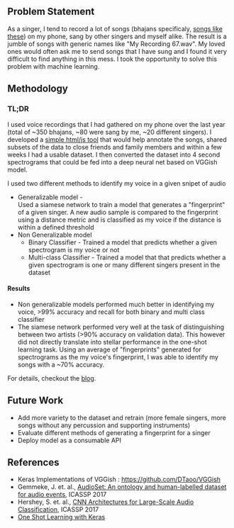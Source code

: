 ## Problem Statement
As a singer, I tend to record a lot of songs (bhajans specificaly, [songs like these](https://www.youtube.com/watch?v=0w6xY3CN-j8)) on my phone, sang by other singers and myself alike. The result is a jumble of songs with generic names like "My Recording 67.wav". My loved ones would often ask me to send songs that I have sung and I found it very difficult to find anything in this mess. 
I took the opportunity to solve this problem with machine learning. 

## Methodology

### TL;DR
I used voice recordings that I had gathered on my phone over the last year (total of ~350 bhajans, ~80 were sang by me, ~20 different singers). I developed a [simple html/js tool](https://github.com/avi-narayanan/singer-identifier/tree/master/Song%20Annotator) that would help annotate the songs, shared subsets of the data to close friends and family members and within a few weeks I had a usable dataset. I then converted the dataset into 4 second spectrograms that could be fed into a deep neural net based on VGGish model. 

I used two different methods to identify my voice in a given snipet of audio
- Generalizable model - <br />Used a siamese network to train a model that generates a "fingerprint" of a given singer. A new audio sample is compared to the fingerprint using a distance metric and is classified as my voice if the distance is within a defined threshold
- Non Generalizable model 
  - Binary Classifier - Trained a model that predicts whether a given spectrogram is my voice or not
  - Multi-class Classifier - Trained a model that that predicts whether a given spectrogram is one or many different singers present in the dataset

#### Results
- Non generalizable models performed much better in identifying my voice, >99% accuracy and recall for both binary and multi class classifier
- The siamese network performed very well at the task of distinguishing between two artists (>90% accuracy on validation data). This however did not directly translate into stellar performance in the one-shot learning task. Using an average of "fingerprints" generated for spectrograms as the my voice's fingerprint, I was able to identify my songs with a ~70% accuracy. 

For details, checkout the [blog]().

## Future Work
- Add more variety to the dataset and retrain (more female singers, more songs without any percussion and supporting instruments)
- Evaluate different methods of generating a fingerprint for a singer
- Deploy model as a consumable API

## References
* Keras Implementations of VGGish : https://github.com/DTaoo/VGGish
* Gemmeke, J. et. al., [AudioSet: An ontology and human-labelled dataset for audio events](https://research.google.com/pubs/pub45857.html), ICASSP 2017
* Hershey, S. et. al., [CNN Architectures for Large-Scale Audio Classification](https://research.google/pubs/pub45611/), ICASSP 2017
* [One Shot Learning with Keras](https://towardsdatascience.com/one-shot-learning-with-siamese-networks-using-keras-17f34e75bb3d)
